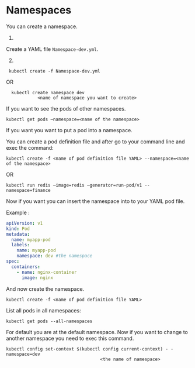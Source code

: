 Namespaces
========


You can create a namespace.

 1)
   Create a YAML file ```Namespace-dev.yml```.
   
 2)
   ```
    kubectl create -f Namespace-dev.yml
   ```
OR
```
  kubectl create namespace dev
  			<name of namespace you want to create>
```

If you want to see the pods of other namespaces.

```
kubectl get pods –namespace=<name of the namespace>
```

If you want you want to put a pod into a namespace.

You can create a pod definition file and after go to your command line and exec the command:

```
kubectl create -f <name of pod definition file YAML> --namespace=<name of the namespace>
```

OR

```
kubectl run redis –image=redis –generator=run-pod/v1 --namespace=finance
```

Now if you want you can insert the namespace into to your YAML pod file. 

Example :

```YAML
apiVersion: v1
kind: Pod
metadata:
  name: myapp-pod
  labels:
    name: myapp-pod
    namespace: dev #the namespace
spec:
  containers:
    - name: nginx-container
      image: nginx
```

And now create the namespace.

```
kubectl create -f <name of pod definition file YAML>
```


List all pods in all namespaces:

```
kubectl get pods --all-namespaces  
```


For default you are at the default namespace.
Now if you want to change to another namespace you need to exec this command.

```
kubectl config set-context $(kubectl config current-context) - - namespace=dev 
									<the name of namespace>
```

